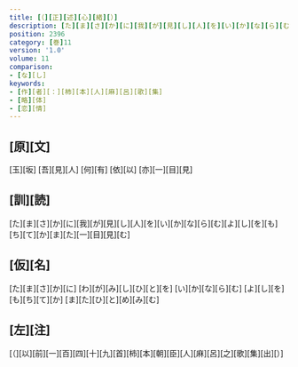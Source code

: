 ```yaml
---
title: [（][正][述][心][緒][）]
description: [た][ま][さ][か][に][我][が][見][し][人][を][い][か][な][ら][む][よ][し][を][も][ち][て][か][ま][た][一][目][見][む]
position: 2396
category: [巻]11
version: '1.0'
volume: 11
comparison:
- [な][し]
keywords:
- [作][者][：][柿][本][人][麻][呂][歌][集]
- [略][体]
- [恋][情]
---
```


## [原][文]

[玉][坂] [吾][見][人] [何][有] [依][以] [亦][一][目][見]

## [訓][読]

[た][ま][さ][か][に][我][が][見][し][人][を][い][か][な][ら][む][よ][し][を][も][ち][て][か][ま][た][一][目][見][む]

## [仮][名]

[た][ま][さ][か][に] [わ][が][み][し][ひ][と][を] [い][か][な][ら][む] [よ][し][を][も][ち][て][か] [ま][た][ひ][と][め][み][む]

## [左][注]

[（][以][前][一][百][四][十][九][首][柿][本][朝][臣][人][麻][呂][之][歌][集][出][）]
